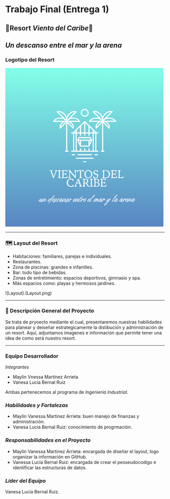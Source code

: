 # Trabajo Final (Entrega 1)
## 🌊Resort *Viento del Caribe*🥥

*Un descanso entre el mar y la arena*
---

### Logotipo del Resort
![Logo del Resort](VIENTOS.png)  

---

### 🗺 Layout del Resort   

- Habitaciones: familiares, parejas e individuales.  
- Restaurantes.   
- Zona de piscinas: grandes e infantiles.  
- Bar: todo tipo de bebidas.  
- Zonas de entretimiento: espacios deportivos, gimnasio y spa. 
- Más espacios como: playas y hermosos jardines.
  
![Layout].(Layout.png)

---

### 📖 Descripción General del Proyecto  
Se trata de pryoecto mediante el cual, presentaremos nuestras habilidades para planear y deiseñar estrategicamente la distibución y administración de un resort.
Aquí, adjuntamos imagenes e información que permite tener una idea de como será nuestro resort.

---

###  Equipo Desarrollador  

  *Integrantes*
- Maylin Vnessa Martínez Arrieta
- Vanesa Lucía Bernal Ruiz

Ambas pertenecemos al programa de *Ingeniería Industrial*.  

###  *Habilidades y Fortalezas*
- Maylin Vanessa Martinez Arrieta: buen manejo de finanzas y administración. 
- Vanesa Lucía Bernal Ruiz: conocimiento de progrmación.
  
### *Responsabilidades en el Proyecto*
- Maylin Vanessa Martinez Arrieta: encargada de diseñar el layout, logo  organizar la información en GitHub.
- Vanessa Lucía Bernal Ruiz: encargada de crear el pesseudocodigo e identificar las estructuras de datos.
   
### *Líder del Equipo*
Vanesa Lucía Bernal Ruiz.

